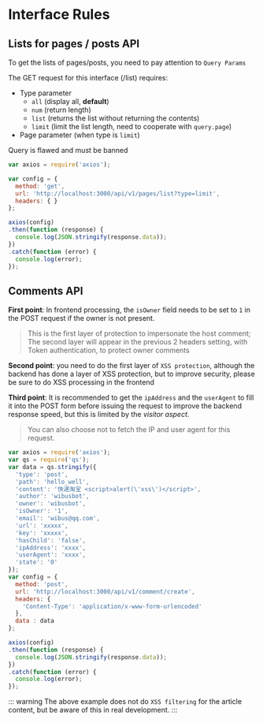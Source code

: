 # Interface Rules

## Lists for pages / posts API

To get the lists of pages/posts, you need to pay attention to `Query Params`

The GET request for this interface (/list) requires:

- Type parameter
  - `all` (display all, **default**)
  - `num` (return length)
  - `list` (returns the list without returning the contents)
  - `limit` (limit the list length, need to cooperate with `query.page`)
- Page parameter (when type is `limit`)

<gray>Query is flawed and must be banned</gray>

```js {5}
var axios = require('axios');

var config = {
  method: 'get',
  url: 'http://localhost:3000/api/v1/pages/list?type=limit',
  headers: { }
};

axios(config)
.then(function (response) {
  console.log(JSON.stringify(response.data));
})
.catch(function (error) {
  console.log(error);
});
```

## Comments API


**First point**: In frontend processing, the `isOwner` field needs to be set to `1` in the POST request if the owner is not present. 

> This is the first layer of protection to impersonate the host comment; The second layer will appear in the previous 2 headers setting, with Token authentication, to protect owner comments

**Second point**: you need to do the first layer of `XSS protection`, although the backend has done a layer of XSS protection, but to improve security, please be sure to do XSS processing in the frontend

**Third point**: It is recommended to get the `ipAddress` and the `userAgent` to fill it into the POST form before issuing the request to improve the backend response speed, but this is limited by the *visitor aspect*. 

> You can also choose not to fetch the IP and user agent for this request.

```js {6,9}
var axios = require('axios');
var qs = require('qs');
var data = qs.stringify({
  'type': 'post',
  'path': 'hello_well',
  'content': '快递淘宝 <script>alert(\'xss\')</script>',
  'author': 'wibusbot',
  'owner': 'wibusbot',
  'isOwner': '1',
  'email': 'wibus@qq.com',
  'url': 'xxxxx',
  'key': 'xxxxx',
  'hasChild': 'false',
  'ipAddress': 'xxxx',
  'userAgent': 'xxxx',
  'state': '0' 
});
var config = {
  method: 'post',
  url: 'http://localhost:3000/api/v1/comment/create',
  headers: { 
    'Content-Type': 'application/x-www-form-urlencoded'
  },
  data : data
};

axios(config)
.then(function (response) {
  console.log(JSON.stringify(response.data));
})
.catch(function (error) {
  console.log(error);
});
```

::: warning
The above example does not do `XSS filtering` for the article content, but be aware of this in real development.
:::